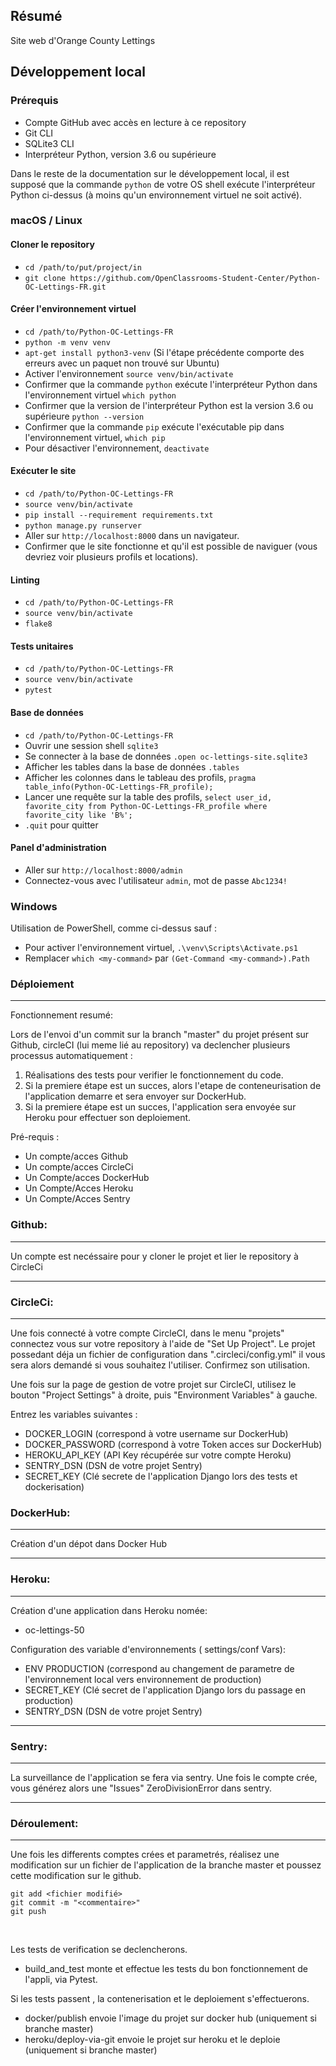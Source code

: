 ## Résumé

Site web d'Orange County Lettings

## Développement local

### Prérequis

- Compte GitHub avec accès en lecture à ce repository
- Git CLI
- SQLite3 CLI
- Interpréteur Python, version 3.6 ou supérieure

Dans le reste de la documentation sur le développement local, il est supposé que la commande `python` de votre OS shell exécute l'interpréteur Python ci-dessus (à moins qu'un environnement virtuel ne soit activé).

### macOS / Linux

#### Cloner le repository

- `cd /path/to/put/project/in`
- `git clone https://github.com/OpenClassrooms-Student-Center/Python-OC-Lettings-FR.git`

#### Créer l'environnement virtuel

- `cd /path/to/Python-OC-Lettings-FR`
- `python -m venv venv`
- `apt-get install python3-venv` (Si l'étape précédente comporte des erreurs avec un paquet non trouvé sur Ubuntu)
- Activer l'environnement `source venv/bin/activate`
- Confirmer que la commande `python` exécute l'interpréteur Python dans l'environnement virtuel
`which python`
- Confirmer que la version de l'interpréteur Python est la version 3.6 ou supérieure `python --version`
- Confirmer que la commande `pip` exécute l'exécutable pip dans l'environnement virtuel, `which pip`
- Pour désactiver l'environnement, `deactivate`

#### Exécuter le site

- `cd /path/to/Python-OC-Lettings-FR`
- `source venv/bin/activate`
- `pip install --requirement requirements.txt`
- `python manage.py runserver`
- Aller sur `http://localhost:8000` dans un navigateur.
- Confirmer que le site fonctionne et qu'il est possible de naviguer (vous devriez voir plusieurs profils et locations).

#### Linting

- `cd /path/to/Python-OC-Lettings-FR`
- `source venv/bin/activate`
- `flake8`

#### Tests unitaires

- `cd /path/to/Python-OC-Lettings-FR`
- `source venv/bin/activate`
- `pytest`

#### Base de données

- `cd /path/to/Python-OC-Lettings-FR`
- Ouvrir une session shell `sqlite3`
- Se connecter à la base de données `.open oc-lettings-site.sqlite3`
- Afficher les tables dans la base de données `.tables`
- Afficher les colonnes dans le tableau des profils, `pragma table_info(Python-OC-Lettings-FR_profile);`
- Lancer une requête sur la table des profils, `select user_id, favorite_city from
  Python-OC-Lettings-FR_profile where favorite_city like 'B%';`
- `.quit` pour quitter

#### Panel d'administration

- Aller sur `http://localhost:8000/admin`
- Connectez-vous avec l'utilisateur `admin`, mot de passe `Abc1234!`

### Windows

Utilisation de PowerShell, comme ci-dessus sauf :

- Pour activer l'environnement virtuel, `.\venv\Scripts\Activate.ps1` 
- Remplacer `which <my-command>` par `(Get-Command <my-command>).Path`

### Déploiement
***
Fonctionnement resumé:

Lors de l'envoi d'un commit sur la branch "master" du projet présent sur Github, circleCI (lui meme lié au repository) va declencher plusieurs processus automatiquement :
1. Réalisations des tests pour verifier le fonctionnement du code.
2. Si la premiere étape est un succes, alors l'etape de conteneurisation de l'application demarre et sera envoyer sur DockerHub.
3. Si la premiere étape est un succes, l'application sera envoyée sur Heroku pour effectuer son deploiement.
  


Pré-requis :

- Un compte/acces Github
- Un compte/acces CircleCi
- Un Compte/acces DockerHub
- Un Compte/Acces Heroku
- Un Compte/Acces Sentry


### Github:
***
Un compte est necéssaire pour y cloner le projet et lier le repository à CircleCi
***
### CircleCi:
***
Une fois connecté à votre compte CircleCI, dans le menu "projets" connectez vous sur votre repository à l'aide de "Set Up Project".
Le projet possedant déja un fichier de configuration dans ".circleci/config.yml" il vous sera alors demandé si vous souhaitez l'utiliser.
Confirmez son utilisation.

Une fois sur la page de gestion de votre projet sur CircleCI, utilisez le bouton "Project Settings" à droite, puis "Environment Variables" à gauche. 

Entrez les variables suivantes :

- DOCKER_LOGIN (correspond à votre username sur DockerHub)
- DOCKER_PASSWORD (correspond à votre Token acces sur DockerHub)
- HEROKU_API_KEY (API Key récupérée sur votre compte Heroku)
- SENTRY_DSN (DSN de votre projet Sentry)
- SECRET_KEY (Clé secrete de l'application Django lors des tests et dockerisation)

### DockerHub:
***
Création d'un dépot dans Docker Hub
***
### Heroku:
***
Création d'une application dans Heroku nomée:
- oc-lettings-50
  
Configuration des variable d'environnements ( settings/conf Vars):
- ENV PRODUCTION (correspond au changement de parametre de l'environnement local vers environnement de production)
- SECRET_KEY (Clé secret de l'application Django lors du passage en production)
- SENTRY_DSN (DSN de votre projet Sentry)
***
### Sentry:
***
La surveillance de l'application se fera via sentry.
Une fois le compte crée, vous générez alors une "Issues" ZeroDivisionError dans sentry.

***
### Déroulement:
***
Une fois les differents comptes crées et parametrés,
réalisez une modification sur un fichier de l'application de la branche master et poussez cette modification sur le github.<br>
```
git add <fichier modifié>
git commit -m "<commentaire>"
git push
``` 
<br>

Les tests de verification se declencherons.
- build_and_test monte et effectue les tests du bon fonctionnement de l'appli, via Pytest.
  
Si les tests passent , la contenerisation et le deploiement s'effectuerons.
- docker/publish envoie l'image du projet sur docker hub (uniquement si branche master)
- heroku/deploy-via-git envoie le projet sur heroku et le deploie (uniquement si branche master)














